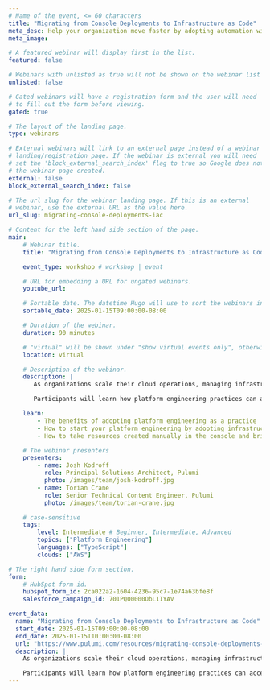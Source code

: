 ```yaml
---
# Name of the event, <= 60 characters
title: "Migrating from Console Deployments to Infrastructure as Code"
meta_desc: Help your organization move faster by adopting automation with Infrastructure as Code
meta_image:

# A featured webinar will display first in the list.
featured: false

# Webinars with unlisted as true will not be shown on the webinar list
unlisted: false

# Gated webinars will have a registration form and the user will need
# to fill out the form before viewing.
gated: true

# The layout of the landing page.
type: webinars

# External webinars will link to an external page instead of a webinar
# landing/registration page. If the webinar is external you will need
# set the 'block_external_search_index' flag to true so Google does not index
# the webinar page created.
external: false
block_external_search_index: false

# The url slug for the webinar landing page. If this is an external
# webinar, use the external URL as the value here.
url_slug: migrating-console-deployments-iac

# Content for the left hand side section of the page.
main:
    # Webinar title.
    title: "Migrating from Console Deployments to Infrastructure as Code"

    event_type: workshop # workshop | event

    # URL for embedding a URL for ungated webinars.
    youtube_url:

    # Sortable date. The datetime Hugo will use to sort the webinars in date order.
    sortable_date: 2025-01-15T09:00:00-08:00

    # Duration of the webinar.
    duration: 90 minutes

    # "virtual" will be shown under "show virtual events only", otherwise shown as City, State (seattle, wa)
    location: virtual

    # Description of the webinar.
    description: |
       As organizations scale their cloud operations, managing infrastructure through manual console deployments becomes increasingly risky and time-consuming. This workshop bridges the gap between click-ops and modern infrastructure automation, providing both technical guidance and business context for adopting Infrastructure as Code (IaC).

       Participants will learn how platform engineering practices can accelerate delivery while improving reliability and security. Through hands-on demonstrations using Pulumi, attendees will discover practical strategies for transitioning existing console-created resources to code, establishing repeatable deployment patterns, and building a foundation for scalable infrastructure management. The session combines technical demonstrations with real-world business cases, making it valuable for both technical practitioners and decision-makers looking to modernize their infrastructure practices.

    learn:
        - The benefits of adopting platform engineering as a practice
        - How to start your platform engineering by adopting infrastructure as code
        - How to take resources created manually in the console and bring them under IaC automation

    # The webinar presenters
    presenters:
        - name: Josh Kodroff
          role: Principal Solutions Architect, Pulumi
          photo: /images/team/josh-kodroff.jpg
        - name: Torian Crane
          role: Senior Technical Content Engineer, Pulumi
          photo: /images/team/torian-crane.jpg

    # case-sensitive
    tags:
        level: Intermediate # Beginner, Intermediate, Advanced
        topics: ["Platform Engineering"]
        languages: ["TypeScript"]
        clouds: ["AWS"]

# The right hand side form section.
form:
    # HubSpot form id.
    hubspot_form_id: 2ca022a2-1604-4236-95c7-1e74a63bfe8f
    salesforce_campaign_id: 701PQ00000ObL1IYAV

event_data:
  name: "Migrating from Console Deployments to Infrastructure as Code"
  start_date: 2025-01-15T09:00:00-08:00
  end_date: 2025-01-15T10:00:00-08:00
  url: "https://www.pulumi.com/resources/migrating-console-deployments-iac/"
  description: |
    As organizations scale their cloud operations, managing infrastructure through manual console deployments becomes increasingly risky and time-consuming. This workshop bridges the gap between click-ops and modern infrastructure automation, providing both technical guidance and business context for adopting Infrastructure as Code (IaC).

    Participants will learn how platform engineering practices can accelerate delivery while improving reliability and security. Through hands-on demonstrations using Pulumi, attendees will discover practical strategies for transitioning existing console-created resources to code, establishing repeatable deployment patterns, and building a foundation for scalable infrastructure management. The session combines technical demonstrations with real-world business cases, making it valuable for both technical practitioners and decision-makers looking to modernize their infrastructure practices.
---
```

